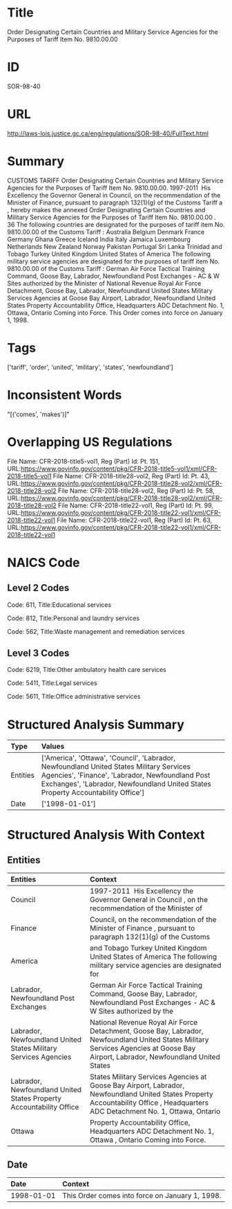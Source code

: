 # Title
Order Designating Certain Countries and Military Service Agencies for the Purposes of Tariff Item No. 9810.00.00


# ID
SOR-98-40

# URL
http://laws-lois.justice.gc.ca/eng/regulations/SOR-98-40/FullText.html


# Summary
CUSTOMS TARIFF Order Designating Certain Countries and Military Service Agencies for the Purposes of Tariff Item No. 9810.00.00.
1997-2011  His Excellency the Governor General in Council, on the recommendation of the Minister of Finance, pursuant to paragraph 132(1)(g) of the  Customs Tariff a , hereby makes the annexed  Order Designating Certain Countries and Military Service Agencies for the Purposes of Tariff Item No. 9810.00.00 .
36 The following countries are designated for the purposes of tariff item No. 9810.00.00 of the  Customs Tariff : Australia Belgium Denmark France Germany Ghana Greece Iceland India Italy Jamaica Luxembourg Netherlands New Zealand Norway Pakistan Portugal Sri Lanka Trinidad and Tobago Turkey United Kingdom United States of America The following military service agencies are designated for the purposes of tariff item No. 9810.00.00 of the  Customs Tariff : German Air Force Tactical Training Command, Goose Bay, Labrador, Newfoundland Post Exchanges - AC & W Sites authorized by the Minister of National Revenue Royal Air Force Detachment, Goose Bay, Labrador, Newfoundland United States Military Services Agencies at Goose Bay Airport, Labrador, Newfoundland United States Property Accountability Office, Headquarters ADC Detachment No. 1, Ottawa, Ontario Coming into Force.
This Order comes into force on January 1, 1998.


# Tags
['tariff', 'order', 'united', 'military', 'states', 'newfoundland']


# Inconsistent Words
"[('comes', 'makes')]"


# Overlapping US Regulations
File Name: CFR-2018-title5-vol1, Reg (Part) Id: Pt. 151, URL:https://www.govinfo.gov/content/pkg/CFR-2018-title5-vol1/xml/CFR-2018-title5-vol1
File Name: CFR-2018-title28-vol2, Reg (Part) Id: Pt. 43, URL:https://www.govinfo.gov/content/pkg/CFR-2018-title28-vol2/xml/CFR-2018-title28-vol2
File Name: CFR-2018-title28-vol2, Reg (Part) Id: Pt. 58, URL:https://www.govinfo.gov/content/pkg/CFR-2018-title28-vol2/xml/CFR-2018-title28-vol2
File Name: CFR-2018-title22-vol1, Reg (Part) Id: Pt. 99, URL:https://www.govinfo.gov/content/pkg/CFR-2018-title22-vol1/xml/CFR-2018-title22-vol1
File Name: CFR-2018-title22-vol1, Reg (Part) Id: Pt. 63, URL:https://www.govinfo.gov/content/pkg/CFR-2018-title22-vol1/xml/CFR-2018-title22-vol1



# NAICS Code
## Level 2 Codes
Code: 611, Title:Educational services

Code: 812, Title:Personal and laundry services

Code: 562, Title:Waste management and remediation services




## Level 3 Codes
Code: 6219, Title:Other ambulatory health care services

Code: 5411, Title:Legal services

Code: 5611, Title:Office administrative services







# Structured Analysis Summary
| Type     | Values                                                                                                                                                                                                                         |
|:---------|:-------------------------------------------------------------------------------------------------------------------------------------------------------------------------------------------------------------------------------|
| Entities | ['America', 'Ottawa', 'Council', 'Labrador, Newfoundland United States Military Services Agencies', 'Finance', 'Labrador, Newfoundland Post Exchanges', 'Labrador, Newfoundland United States Property Accountability Office'] |
| Date     | ['1998-01-01']                                                                                                                                                                                                                 |


# Structured Analysis With Context
 


## Entities
| Entities                                                            | Context                                                                                                                                                                            |
|:--------------------------------------------------------------------|:-----------------------------------------------------------------------------------------------------------------------------------------------------------------------------------|
| Council                                                             | 1997-2011  His Excellency the Governor General in  Council , on the recommendation of the Minister of                                                                              |
| Finance                                                             | Council, on the recommendation of the Minister of Finance , pursuant to paragraph 132(1)(g) of the Customs                                                                         |
| America                                                             | and Tobago Turkey United Kingdom United States of America The following military service agencies are designated for                                                               |
| Labrador, Newfoundland Post Exchanges                               | German Air Force Tactical Training Command, Goose Bay, Labrador, Newfoundland Post Exchanges - AC & W Sites authorized by the                                                      |
| Labrador, Newfoundland United States Military Services Agencies     | National Revenue Royal Air Force Detachment, Goose Bay, Labrador, Newfoundland United States Military Services Agencies at Goose Bay Airport, Labrador, Newfoundland United States |
| Labrador, Newfoundland United States Property Accountability Office | States Military Services Agencies at Goose Bay Airport, Labrador, Newfoundland United States Property Accountability Office , Headquarters ADC Detachment No. 1, Ottawa, Ontario   |
| Ottawa                                                              | Property Accountability Office, Headquarters ADC Detachment No. 1, Ottawa , Ontario Coming into Force.                                                                             |


## Date
| Date       | Context                                         |
|:-----------|:------------------------------------------------|
| 1998-01-01 | This Order comes into force on January 1, 1998. |



